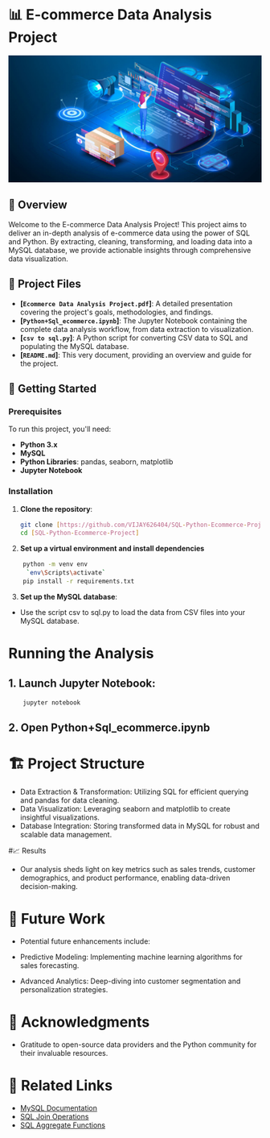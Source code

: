 # 📊 E-commerce Data Analysis Project

![E-commerce](E-commerce.jpg)

## 📝 Overview

Welcome to the E-commerce Data Analysis Project! This project aims to deliver an in-depth analysis of e-commerce data using the power of SQL and Python. By extracting, cleaning, transforming, and loading data into a MySQL database, we provide actionable insights through comprehensive data visualization.

## 📂 Project Files

- **[`Ecommerce Data Analysis Project.pdf`]**: A detailed presentation covering the project's goals, methodologies, and findings.
- **[`Python+Sql_ecommerce.ipynb`]**: The Jupyter Notebook containing the complete data analysis workflow, from data extraction to visualization.
- **[`csv to sql.py`]**: A Python script for converting CSV data to SQL and populating the MySQL database.
- **[`README.md`]**: This very document, providing an overview and guide for the project.

## 🚀 Getting Started

### Prerequisites

To run this project, you'll need:

- **Python 3.x**
- **MySQL**
- **Python Libraries**: pandas, seaborn, matplotlib
- **Jupyter Notebook**

### Installation

1. **Clone the repository**:
   ```bash
   git clone [https://github.com/VIJAY626404/SQL-Python-Ecommerce-Project.git]
   cd [SQL-Python-Ecommerce-Project]
   ```
2. **Set up a virtual environment and install dependencies**
```bash
    python -m venv env
     `env\Scripts\activate`
    pip install -r requirements.txt
```
3. **Set up the MySQL database**:
- Use the script csv to sql.py to load the data from CSV files into your MySQL database.

# Running the Analysis
## 1. Launch Jupyter Notebook:
```bash
    jupyter notebook
```
## 2. Open Python+Sql_ecommerce.ipynb

# 🏗️ Project Structure
- Data Extraction & Transformation: Utilizing SQL for efficient querying and pandas for data cleaning.
- Data Visualization: Leveraging seaborn and matplotlib to create insightful visualizations.
- Database Integration: Storing transformed data in MySQL for robust and scalable data management.

#📈 Results
- Our analysis sheds light on key metrics such as sales trends, customer demographics, and product performance, enabling data-driven decision-making.

# 🚀 Future Work
- Potential future enhancements include:

- Predictive Modeling: Implementing machine learning algorithms for sales forecasting.
- Advanced Analytics: Deep-diving into customer segmentation and personalization strategies.

# 🙌 Acknowledgments
- Gratitude to open-source data providers and the Python community for their invaluable resources.
  
# 🔗 Related Links
- [MySQL Documentation](https://dev.mysql.com/doc/)
- [SQL Join Operations](https://www.w3schools.com/sql/sql_join.asp)
- [SQL Aggregate Functions](https://www.w3schools.com/sql/sql_func_aggregate.asp)


